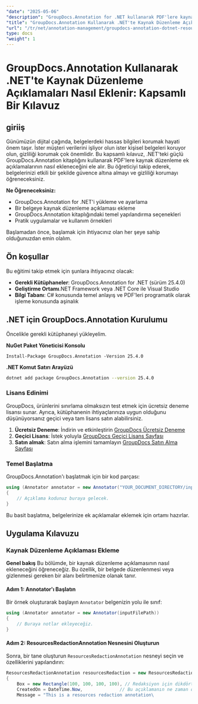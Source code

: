 ```yaml
---
"date": "2025-05-06"
"description": "GroupDocs.Annotation for .NET kullanarak PDF'lere kaynak düzenleme ek açıklamalarının nasıl ekleneceğini öğrenin. Bu ayrıntılı kılavuzla hassas bilgileri koruyun ve belge güvenliğini artırın."
"title": "GroupDocs.Annotation Kullanarak .NET'te Kaynak Düzenleme Açıklamaları Nasıl Eklenir? Kapsamlı Bir Kılavuz"
"url": "/tr/net/annotation-management/groupdocs-annotation-dotnet-resource-redaction/"
type: docs
"weight": 1
---
```


# GroupDocs.Annotation Kullanarak .NET'te Kaynak Düzenleme Açıklamaları Nasıl Eklenir: Kapsamlı Bir Kılavuz

## giriiş

Günümüzün dijital çağında, belgelerdeki hassas bilgileri korumak hayati önem taşır. İster müşteri verilerini işliyor olun ister kişisel belgeleri koruyor olun, gizliliği korumak çok önemlidir. Bu kapsamlı kılavuz, .NET'teki güçlü GroupDocs.Annotation kitaplığını kullanarak PDF'lere kaynak düzenleme ek açıklamalarının nasıl ekleneceğini ele alır. Bu öğreticiyi takip ederek, belgelerinizi etkili bir şekilde güvence altına almayı ve gizliliği korumayı öğreneceksiniz.

**Ne Öğreneceksiniz:**
- GroupDocs.Annotation for .NET'i yükleme ve ayarlama
- Bir belgeye kaynak düzenleme açıklaması ekleme
- GroupDocs.Annotation kitaplığındaki temel yapılandırma seçenekleri
- Pratik uygulamalar ve kullanım örnekleri

Başlamadan önce, başlamak için ihtiyacınız olan her şeye sahip olduğunuzdan emin olalım.

## Ön koşullar

Bu eğitimi takip etmek için şunlara ihtiyacınız olacak:

- **Gerekli Kütüphaneler**: GroupDocs.Annotation for .NET (sürüm 25.4.0)
- **Geliştirme Ortamı**.NET Framework veya .NET Core ile Visual Studio
- **Bilgi Tabanı**: C# konusunda temel anlayış ve PDF'leri programatik olarak işleme konusunda aşinalık

## .NET için GroupDocs.Annotation Kurulumu

Öncelikle gerekli kütüphaneyi yükleyelim.

**NuGet Paket Yöneticisi Konsolu**
```shell
Install-Package GroupDocs.Annotation -Version 25.4.0
```

**\.NET Komut Satırı Arayüzü**
```bash
dotnet add package GroupDocs.Annotation --version 25.4.0
```

### Lisans Edinimi

GroupDocs, ürünlerini sınırlama olmaksızın test etmek için ücretsiz deneme lisansı sunar. Ayrıca, kütüphanenin ihtiyaçlarınıza uygun olduğunu düşünüyorsanız geçici veya tam lisans satın alabilirsiniz.

1. **Ücretsiz Deneme**: İndirin ve etkinleştirin [GroupDocs Ücretsiz Deneme](https://releases.groupdocs.com/annotation/net/)
2. **Geçici Lisans**: İstek yoluyla [GroupDocs Geçici Lisans Sayfası](https://purchase.groupdocs.com/temporary-license/)
3. **Satın almak**: Satın alma işlemini tamamlayın [GroupDocs Satın Alma Sayfası](https://purchase.groupdocs.com/buy)

### Temel Başlatma

GroupDocs.Annotation'ı başlatmak için bir kod parçası:

```csharp
using (Annotator annotator = new Annotator("YOUR_DOCUMENT_DIRECTORY/input.pdf"))
{
    // Açıklama kodunuz buraya gelecek.
}
```

Bu basit başlatma, belgelerinize ek açıklamalar eklemek için ortamı hazırlar.

## Uygulama Kılavuzu

### Kaynak Düzenleme Açıklaması Ekleme

**Genel bakış**
Bu bölümde, bir kaynak düzenleme açıklamasının nasıl ekleneceğini öğreneceğiz. Bu özellik, bir belgede düzenlenmesi veya gizlenmesi gereken bir alanı belirtmenize olanak tanır.

#### Adım 1: Annotator'ı Başlatın
Bir örnek oluşturarak başlayın `Annotator` belgenizin yolu ile sınıf:

```csharp
using (Annotator annotator = new Annotator(inputFilePath))
{
    // Buraya notlar ekleyeceğiz.
}
```

#### Adım 2: ResourcesRedactionAnnotation Nesnesini Oluşturun
Sonra, bir tane oluşturun `ResourcesRedactionAnnotation` nesneyi seçin ve özelliklerini yapılandırın:

```csharp
ResourcesRedactionAnnotation resourcesRedaction = new ResourcesRedactionAnnotation
{
    Box = new Rectangle(100, 100, 100, 100), // Redaksiyon için dikdörtgen alanını tanımlar
    CreatedOn = DateTime.Now,              // Bu açıklamanın ne zaman oluşturulduğunu ayarlar
    Message = "This is a resources redaction annotation\